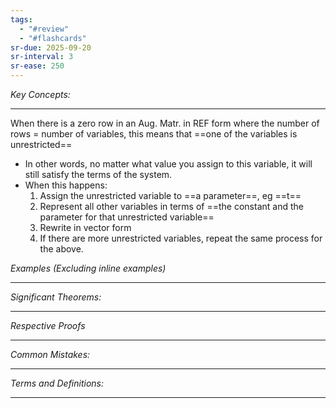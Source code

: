```yaml
---
tags:
  - "#review"
  - "#flashcards"
sr-due: 2025-09-20
sr-interval: 3
sr-ease: 250
---
```

*Key Concepts:*
___
When there is a zero row in an Aug. Matr. in REF form where the number of rows = number of variables, this means that ==one of the variables is unrestricted==
- In other words, no matter what value you assign to this variable, it will still satisfy the terms of the system. 
- When this happens:
	1. Assign the unrestricted variable to ==a parameter==, eg ==t==
	2. Represent all other variables in terms of ==the constant and the parameter for that unrestricted variable==
	3. Rewrite in vector form
	4. If there are more unrestricted variables, repeat the same process for the above. 

*Examples (Excluding inline examples)* 
___

*Significant Theorems:*
___

*Respective Proofs*
___

*Common Mistakes:*
___

*Terms and Definitions:*
___

